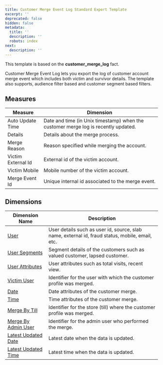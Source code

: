 ```yaml
---
title: Customer Merge Event Log Standard Export Template
excerpt: ''
deprecated: false
hidden: false
metadata:
  title: ''
  description: ''
  robots: index
next:
  description: ''
---
```

This template is based on the **customer\_merge\_log** fact.

Customer Merge Event Log lets you export the log of customer account merge event which includes both victim and survivor details. The template also supports, audience filter based and customer segment based filters.

## Measures

| Measure            | Dimension                                                                          |
| ------------------ | ---------------------------------------------------------------------------------- |
| Auto Update Time   | Date and time (in Unix timestamp) when the customer merge log is recently updated. |
| Details            | Details about the merge process.                                                   |
| Merge Reason       | Reason specified while merging the account.                                        |
| Victim External Id | External id of the victim account.                                                 |
| Victim Mobile      | Mobile number of the victim account.                                               |
| Merge Event Id     | Unique internal id associated to the merge event.                                  |

## Dimensions

| Dimension Name                                                                          | Description                                                                                     |
| --------------------------------------------------------------------------------------- | ----------------------------------------------------------------------------------------------- |
| [User](https://docs.capillarytech.com/docs/dimension-tables#users-users)                | User details such as user id, source, slab name, external id, fraud status, mobile, email, etc. |
| [User Segments](https://docs.capillarytech.com/docs/dimension-tables#users-users)       | Segment details of the customers such as valued customer, lapsed customer.                      |
| [User Attributes](https://docs.capillarytech.com/docs/dimension-tables#users-users)     | User attributes such as total visits, recent view.                                              |
| [Victim User](https://docs.capillarytech.com/docs/dimension-tables#users-users)         | Identifier for the user with which the customer profile was merged.                             |
| [Date](https://docs.capillarytech.com/docs/dimension-tables#date)                       | Date attributes of the customer merge.                                                          |
| [Time](https://docs.capillarytech.com/docs/dimension-tables#time)                       | Time attributes of the customer merge.                                                          |
| [Merge By Till](https://docs.capillarytech.com/docs/dimension-tables#zone-till)         | Identifier for the store (till) where the customer profile was merged.                          |
| [Merge By Admin User](https://docs.capillarytech.com/docs/dimension-tables#admin-users) | Identifier for the admin user who performed the merge.                                          |
| [Latest Updated Date](https://docs.capillarytech.com/docs/dimension-tables#date)        | Latest date when the data is updated.                                                           |
| [Latest Updated Time](https://docs.capillarytech.com/docs/dimension-tables#time)        | Latest time when the data is updated.                                                           |
